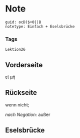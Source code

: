 # Note
```
guid: ocD)$+0||B
notetype: Einfach + Eselsbrücke
```

### Tags
```
Lektion26
```

## Vorderseite
εἰ μή

## Rückseite
wenn nicht; <div><i>nach Negation:</i> außer</div>

## Eselsbrücke

